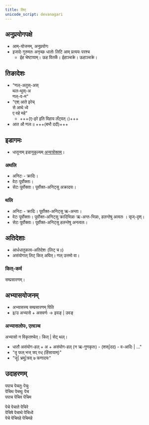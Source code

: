 ```yaml
---
title: लिट्
unicode_script: devanagari
---
```


<div class="js_include" url="../angAni/dhAtuvivekaH.md"  newLevelForH1="1" includeTitle="true"> </div>

<div class="js_include" url="../angAni/vivaxA-kalanam.md"  newLevelForH1="1" includeTitle="true"> </div>

## अनुप्रयोगपक्षे
- आम्-योजनम्, अनुप्रयोगः
- इजादेः गुरुमतः अनृच्छः धातोः लिटि आम् प्रत्ययः परश्च
  - ईह चेष्टायाम्। ऊह वितर्के। ईहाञ्चक्रे। ऊहाञ्चक्रे। 

## तिङादेशः
- "णल्-अतुस्-अस्  
  थल-थुस्-अ  
  णल्-व-म"
- "एश् आते इरेच्  
  से आथे ध्वे  
  ए वहे महे"
  - +++(ए-इरे इति विहाय लँट्वत्।)+++
- आत औ णलः॥ +++(बभौ ददौ)+++

<div class="js_include" url="../angAni/sArvadhAtuka-saMjJNA.md"  newLevelForH1="1" includeTitle="true"> </div>

## इडागमः
- धातूनाम् इडानुकूल्यम् [अन्यत्रोक्तम्](../../angAni/iDAgama-nishcayaH/)।

### अथलि
- अनिटः - क्रादिः।
- वेटः पूर्वोक्ताः। 
- सेटः पूर्वोक्ताः। पूर्वोक्त-अनिट्सु अक्रादयः।

### थलि
- अनिटः - क्रादिः। पूर्वोक्त-अनिट्सु ऋ-अन्ताः। 
- वेटः पूर्वोक्ताः। पूर्वोक्त-अनिट्सु क्रादिभिन्नाः ऋ-अन्त-भिन्नाः, हलन्तेषु अत्वतः । सृज्-दृश्।
- सेटः पूर्वोक्ताः। पूर्वोक्त-अनिट्सु हलन्तेषु अनत्वतः।

## अतिदेशाः
- आर्धधातुकत्व-अतिदेशः (लिट् च॥)
- असंयोगात् लिट् कित् अपित्। णल् उत्तमो वा।

### कित्-कर्म
सम्प्रसारणम्।
<div class="js_include" url="../angAni/kNit.md"  newLevelForH1="3" includeTitle="true"> </div>


<div class="js_include" url="../angAni/abhyAsaH.md"  newLevelForH1="1" includeTitle="true"> </div>

## अभ्यासयोजनम्
- अभ्यासस्य सम्प्रसारणम् पिति
- इ/उ अभ्यासे + असवर्णः →  इयङ् | उवङ्

### अभ्यासलोपः, एत्वञ्च
अभ्यासो न विकृतश्चेत्। कित् | सेट् थल्।

- धातौ असंयोग-हल् + अ + असंयोग-हल् (न ऋ-गुणकृतः) - (शस्|दद) - व-आदिः | …"
- "तॄ फल् भज् त्रप् रध् (हिंसायाम्)"
- "जॄ| भ्रमु|त्रस् ७ फणादयः"

## उदाहरणम्
 पपाच पेचतुः पेचुः  
 पेचिथ पेचथुः पेच  
 पपाच पेचिव पेचिम
 
 पेचे पेचाते पेचिरे  
 पेचिषे पेचाथे पेचिध्वे  
 पेचे पेचिवहे पेचिमहे
